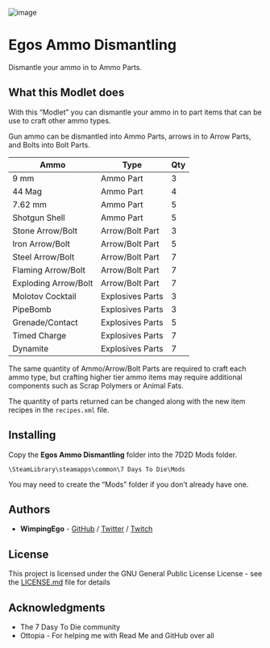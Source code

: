![image](https://i.imgur.com/Xnn0x02.png)

# Egos Ammo Dismantling

Dismantle your ammo in to Ammo Parts.

## What this Modlet does

With this “Modlet” you can dismantle your ammo in to part items that can be use to craft other ammo types.

Gun ammo can be dismantled into Ammo Parts, arrows in to Arrow Parts, and Bolts into Bolt Parts.

| Ammo                 | Type             | Qty |
|----------------------|------------------|-----|
| 9 mm                 | Ammo Part        | 3   |
| 44 Mag               | Ammo Part        | 4   |
| 7.62 mm              | Ammo Part        | 5   |
| Shotgun Shell        | Ammo Part        | 5   |
| Stone Arrow/Bolt     | Arrow/Bolt Part  | 3   |
| Iron Arrow/Bolt      | Arrow/Bolt Part  | 5   |
| Steel Arrow/Bolt     | Arrow/Bolt Part  | 7   |
| Flaming Arrow/Bolt   | Arrow/Bolt Part  | 7   |
| Exploding Arrow/Bolt | Arrow/Bolt Part  | 7   |
| Molotov Cocktail     | Explosives Parts | 3   |
| PipeBomb             | Explosives Parts | 3   |
| Grenade/Contact      | Explosives Parts | 5   |
| Timed Charge         | Explosives Parts | 7   |
| Dynamite             | Explosives Parts | 7   |

The same quantity of Ammo/Arrow/Bolt Parts are required to craft each ammo type, but crafting higher tier ammo items may require additional components such as Scrap Polymers or Animal Fats.

The quantity of parts returned can be changed along with the new item recipes in the ```recipes.xml``` file.

## Installing

Copy the **Egos Ammo Dismantling** folder into the 7D2D Mods folder.

```
\SteamLibrary\steamapps\common\7 Days To Die\Mods
```

You may need to create the “Mods” folder if you don’t already have one.

## Authors

* **WimpingEgo** - [GitHub](https://github.com/wimpingego) / [Twitter](https://twitter.com/Ego_YT) / [Twitch](https://twitch.tv/wimpingego)

## License

This project is licensed under the GNU General Public License License - see the [LICENSE.md](https://github.com/Wimpingego/7-Days-To-Die/blob/master/LICENSE) file for details

## Acknowledgments

* The 7 Dasy To Die community
* Ottopia - For helping me with Read Me and GitHub over all
